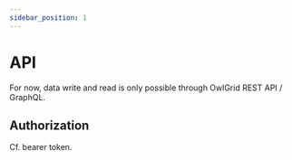 ```yaml
---
sidebar_position: 1
---
```


# API

For now, data write and read is only possible through OwlGrid REST API / GraphQL.

## Authorization

Cf. bearer token.